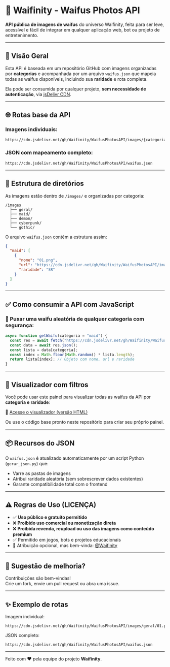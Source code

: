 
# 📸 Waifinity - Waifus Photos API

**API pública de imagens de waifus** do universo Waifinity, feita para ser leve, acessível e fácil de integrar em qualquer aplicação web, bot ou projeto de entretenimento.

---

## 🚀 Visão Geral

Esta API é baseada em um repositório GitHub com imagens organizadas por **categorias** e acompanhada por um arquivo `waifus.json` que mapeia todas as waifus disponíveis, incluindo sua **raridade** e rota completa.

Ela pode ser consumida por qualquer projeto, **sem necessidade de autenticação**, via [jsDelivr CDN](https://www.jsdelivr.com/).

---

## 🌐 Rotas base da API

### Imagens individuais:
```
https://cdn.jsdelivr.net/gh/Waifinity/WaifusPhotosAPI/images/{categoria}/{imagem}.png
```

### JSON com mapeamento completo:
```
https://cdn.jsdelivr.net/gh/Waifinity/WaifusPhotosAPI/waifus.json
```

---

## 📁 Estrutura de diretórios

As imagens estão dentro de `/images/` e organizadas por categoria:

```
/images
  ├── geral/
  ├── maid/
  ├── demon/
  ├── cyberpunk/
  └── gothic/
```

O arquivo `waifus.json` contém a estrutura assim:

```json
{
  "maid": [
    {
      "nome": "01.png",
      "url": "https://cdn.jsdelivr.net/gh/Waifinity/WaifusPhotosAPI/images/maid/01.png",
      "raridade": "SR"
    }
  ]
}
```

---

## ✅ Como consumir a API com JavaScript

### 🔁 Puxar uma waifu aleatória de qualquer categoria com segurança:

```js
async function getWaifu(categoria = "maid") {
  const res = await fetch("https://cdn.jsdelivr.net/gh/Waifinity/WaifusPhotosAPI/waifus.json");
  const data = await res.json();
  const lista = data[categoria];
  const index = Math.floor(Math.random() * lista.length);
  return lista[index]; // Objeto com nome, url e raridade
}
```

---

## 🎨 Visualizador com filtros

Você pode usar este painel para visualizar todas as waifus da API por **categoria e raridade**:

🔗 [Acesse o visualizador (versão HTML)]([https://seurepo.github.io/waifinity-viewer](https://waifinity.github.io/WaifusPhotosAPI/))

Ou use o código base pronto neste repositório para criar seu próprio painel.

---

## 📦 Recursos do JSON

O `waifus.json` é atualizado automaticamente por um script Python (`gerar_json.py`) que:
- Varre as pastas de imagens
- Atribui raridade aleatória (sem sobrescrever dados existentes)
- Garante compatibilidade total com o frontend

---

## ⚠️ Regras de Uso (LICENÇA)

- ✅ **Uso público e gratuito permitido**
- ❌ **Proibido uso comercial ou monetização direta**
- ❌ **Proibida revenda, reupload ou uso das imagens como conteúdo premium**
- ✅ Permitido em jogos, bots e projetos educacionais
- 📢 Atribuição opcional, mas bem-vinda: [@Waifinity](https://github.com/Waifinity)

---

## 📮 Sugestão de melhoria?

Contribuições são bem-vindas!  
Crie um fork, envie um pull request ou abra uma issue.

---

## ✨ Exemplo de rotas

Imagem individual:
```
https://cdn.jsdelivr.net/gh/Waifinity/WaifusPhotosAPI/images/geral/01.png
```

JSON completo:
```
https://cdn.jsdelivr.net/gh/Waifinity/WaifusPhotosAPI/waifus.json
```

---

Feito com ❤️ pela equipe do projeto **Waifinity**.
